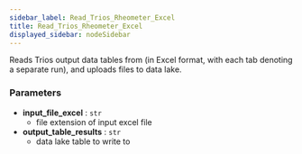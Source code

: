 ```yaml
---
sidebar_label: Read_Trios_Rheometer_Excel
title: Read_Trios_Rheometer_Excel
displayed_sidebar: nodeSidebar
---
```


Reads Trios output data tables from (in Excel format, with each tab denoting a separate run),
and uploads files to data lake.

### Parameters
- **input_file_excel** : `str`
  - file extension of input excel file
- **output_table_results** : `str`
  - data lake table to write to